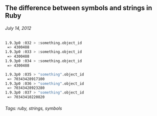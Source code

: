 ## The difference between symbols and strings in Ruby
###### July 14, 2012

```bash
1.9.3p0 :032 > :something.object_id
 => 4300488 
1.9.3p0 :033 > :something.object_id
 => 4300488 
1.9.3p0 :034 > :something.object_id
 => 4300488 

1.9.3p0 :035 > "something".object_id
 => 70343428917100 
1.9.3p0 :036 > "something".object_id
 => 70343428923280 
1.9.3p0 :037 > "something".object_id
 => 70343410220820
```

###### Tags: ruby, strings, symbols

